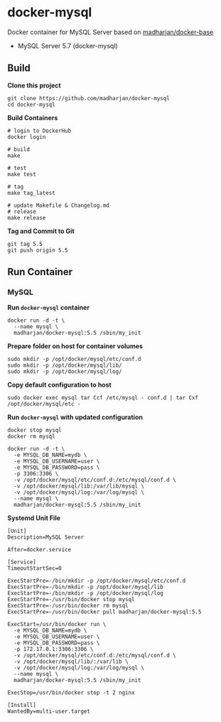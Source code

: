 # docker-mysql
Docker container for MySQL Server based on [madharjan/docker-base](https://github.com/madharjan/docker-base/)

* MySQL Server 5.7 (docker-mysql)

## Build

**Clone this project**
```
git clone https://github.com/madharjan/docker-mysql
cd docker-mysql
```

**Build Containers**
```
# login to DockerHub
docker login

# build
make

# test
make test

# tag
make tag_latest

# update Makefile & Changelog.md
# release
make release
```

**Tag and Commit to Git**
```
git tag 5.5
git push origin 5.5
```

## Run Container

### MySQL

**Run `docker-mysql` container**
```
docker run -d -t \
  --name mysql \
  madharjan/docker-mysql:5.5 /sbin/my_init
```

**Prepare folder on host for container volumes**
```
sudo mkdir -p /opt/docker/mysql/etc/conf.d
sudo mkdir -p /opt/docker/mysql/lib/
sudo mkdir -p /opt/docker/mysql/log/
```

**Copy default configuration to host**
```
sudo docker exec mysql tar Ccf /etc/mysql - conf.d | tar Cxf /opt/docker/mysql/etc -
```

**Run `docker-mysql` with updated configuration**
```
docker stop mysql
docker rm mysql

docker run -d -t \
  -e MYSQL_DB_NAME=mydb \
  -e MYSQL_DB_USERNAME=user \
  -e MYSQL_DB_PASSWORD=pass \
  -p 3306:3306 \
  -v /opt/docker/mysql/etc/conf.d:/etc/mysql/conf.d \
  -v /opt/docker/mysql/lib:/var/lib/mysql \
  -v /opt/docker/mysql/log:/var/log/mysql \
  --name mysql \
  madharjan/docker-mysql:5.5 /sbin/my_init
```

**Systemd Unit File**
```
[Unit]
Description=MySQL Server

After=docker.service

[Service]
TimeoutStartSec=0

ExecStartPre=-/bin/mkdir -p /opt/docker/mysql/etc/conf.d
ExecStartPre=-/bin/mkdir -p /opt/docker/mysql/lib
ExecStartPre=-/bin/mkdir -p /opt/docker/mysql/log
ExecStartPre=-/usr/bin/docker stop mysql
ExecStartPre=-/usr/bin/docker rm mysql
ExecStartPre=-/usr/bin/docker pull madharjan/docker-mysql:5.5

ExecStart=/usr/bin/docker run \
  -e MYSQL_DB_NAME=mydb \
  -e MYSQL_DB_USERNAME=user \
  -e MYSQL_DB_PASSWORD=pass \
  -p 172.17.0.1:3306:3306 \
  -v /opt/docker/mysql/etc/conf.d:/etc/mysql/conf.d \
  -v /opt/docker/mysql/lib/:/var/lib \
  -v /opt/docker/mysql/log:/var/log/mysql \
  --name mysql \
  madharjan/docker-mysql:5.5 /sbin/my_init

ExecStop=/usr/bin/docker stop -t 2 nginx

[Install]
WantedBy=multi-user.target
```
